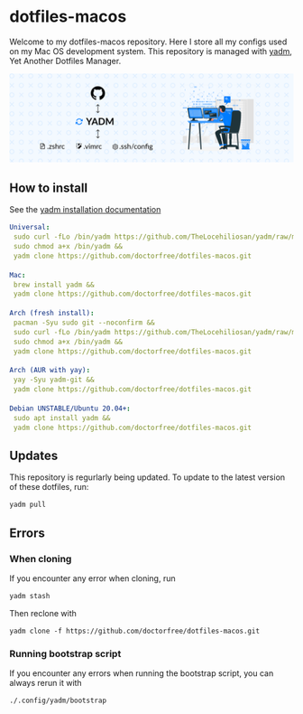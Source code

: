 # dotfiles-macos

Welcome to my dotfiles-macos repository. Here I store all my configs used
on my Mac OS development system. This repository is managed with
[yadm](https://yadm.io/), Yet Another Dotfiles Manager.

![](yadm.png)

## How to install

See the [yadm installation documentation](https://yadm.io/docs/install)

```yaml
Universal: 
 sudo curl -fLo /bin/yadm https://github.com/TheLocehiliosan/yadm/raw/master/yadm && 
 sudo chmod a+x /bin/yadm &&
 yadm clone https://github.com/doctorfree/dotfiles-macos.git

Mac: 
 brew install yadm &&
 yadm clone https://github.com/doctorfree/dotfiles-macos.git

Arch (fresh install):
 pacman -Syu sudo git --noconfirm &&
 sudo curl -fLo /bin/yadm https://github.com/TheLocehiliosan/yadm/raw/master/yadm && 
 sudo chmod a+x /bin/yadm &&
 yadm clone https://github.com/doctorfree/dotfiles-macos.git

Arch (AUR with yay): 
 yay -Syu yadm-git &&
 yadm clone https://github.com/doctorfree/dotfiles-macos.git

Debian UNSTABLE/Ubuntu 20.04+: 
 sudo apt install yadm &&
 yadm clone https://github.com/doctorfree/dotfiles-macos.git
```

## Updates

This repository is regurlarly being updated. To update to the latest version
of these dotfiles, run:
```bash
yadm pull
```

## Errors

### When cloning

If you encounter any error when cloning, run 
```bash
yadm stash
```
Then reclone with 
```
yadm clone -f https://github.com/doctorfree/dotfiles-macos.git
```
### Running bootstrap script

If you encounter any errors when running the bootstrap script,
you can always rerun it with 
```bash
./.config/yadm/bootstrap
```
